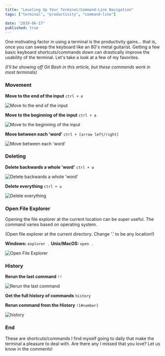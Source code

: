 ```yaml
---
title: "Leveling Up Your Terminal/Command-Line Navigation"
tags: ["terminal", "productivity", "command-line"]

date: "2019-06-17"
published: true
---
```


One motivating factor in using a terminal is the productivity gains... that is, once you can sweep the keyboard like an 80's metal guitarist. Getting a few basic keyboard shortcuts/commands down can drastically improve the usability of the terminal. Let's take a look at a few of my favorites.

_(I'll be showing off Git Bash in this article, but these commands work in most terminals)_

### Movement

**Move to the end of the input**
`ctrl + e`

![Move to the end of the input](https://thepracticaldev.s3.amazonaws.com/i/eqz7oivtmwvm2lecozxv.gif)

**Move to the beginning of the input**
`ctrl + a`

![Move to the beginning of the input](https://thepracticaldev.s3.amazonaws.com/i/pcviwamsu92rsbvv1rl6.gif)

**Move between each 'word'**
`ctrl + [arrow left/right]`

![Move between each 'word'](https://thepracticaldev.s3.amazonaws.com/i/5piz8q8un1bk2ui1fw3r.gif)

### Deleting

**Delete backwards a whole 'word'**
`ctrl + w`

![Delete backwards a whole 'word'](https://thepracticaldev.s3.amazonaws.com/i/5fhignw1fjziw7x72jjh.gif)

**Delete everything**
`ctrl + u`

![Delete everything](https://thepracticaldev.s3.amazonaws.com/i/ijiermx0qon7zuea799t.gif)

### Open File Explorer

Opening the file explorer at the current location can be super useful. The command varies based on operating system.

(Open file explorer at the current directory. Change '.' to be any location!)

**Windows:** `explorer .`
**Unix/MacOS:** `open .`

![Open File Explorer](https://thepracticaldev.s3.amazonaws.com/i/0xcgy3c1453zwizjrhaq.gif)

### History

**Rerun the last command**
`!!`

![Rerun the last command](https://thepracticaldev.s3.amazonaws.com/i/sqofemwp8trpnsf4pwss.gif)

**Get the full history of commands**
`history`

**Rerun command from the History**
`![#number]`

![history](https://thepracticaldev.s3.amazonaws.com/i/skse39zh5t8ozz9rkkax.gif)

### End

These are shortcuts/commands I find myself going to daily that make the terminal a pleasure to deal with. Are there any I missed that you love? Let us know in the comments!
